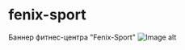 # fenix-sport
Баннер фитнес-центра "Fenix-Sport"
![Image alt](https://github.com/elakhamitova/fenix-sport/blob/master/img/fenix-sport.jpeg)
